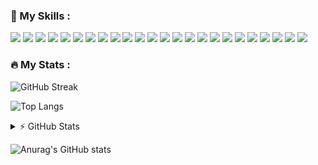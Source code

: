 ### 🎯  My Skills :
<p>
<!-- languages -->

<!-- ## My Skills -->
<img src="https://img.shields.io/badge/JavaScript-323330?style=for-the-badge&logo=javascript&logoColor=F7DF1E" />
<!-- <img src="https://img.shields.io/badge/PHP-777BB4?style=for-the-badge&logo=php&logoColor=white" /> -->
<img src="https://img.shields.io/badge/Python-3776AB?style=for-the-badge&logo=python&logoColor=white" />
<img src="https://img.shields.io/badge/CSS3-1572B6?style=for-the-badge&logo=css3&logoColor=white" />
<img src="https://img.shields.io/badge/Sass-CC6699?style=for-the-badge&logo=sass&logoColor=white" />
<img src="https://img.shields.io/badge/HTML5-E34F26?style=for-the-badge&logo=html5&logoColor=white" />
<!-- <img src="https://img.shields.io/badge/json-5E5C5C?style=for-the-badge&logo=json&logoColor=white" /> -->

<!-- Frameworks -->
<img src="https://img.shields.io/badge/React-20232A?style=for-the-badge&logo=react&logoColor=61DAFB" />
<img src="https://img.shields.io/badge/Redux-593D88?style=for-the-badge&logo=redux&logoColor=white" />
<img src="https://img.shields.io/badge/React_Native-20232A?style=for-the-badge&logo=react&logoColor=61DAFB" />
<img src="https://img.shields.io/badge/next.js-000000?style=for-the-badge&logo=nextdotjs&logoColor=white" />
<img src="https://img.shields.io/badge/Flask-000000?style=for-the-badge&logo=flask&logoColor=white" />
<!-- <img src="https://img.shields.io/badge/Laravel-FF2D20?style=for-the-badge&logo=laravel&logoColor=white" /> -->
<img src="https://img.shields.io/badge/Angular-DD0031?style=for-the-badge&logo=angular&logoColor=white" />
<img src="https://img.shields.io/badge/Bootstrap-563D7C?style=for-the-badge&logo=bootstrap&logoColor=white" />
<img src="https://img.shields.io/badge/Tailwind_CSS-38B2AC?style=for-the-badge&logo=tailwind-css&logoColor=white" />
<img src="https://img.shields.io/badge/Express.js-000000?style=for-the-badge&logo=express&logoColor=white" />
<!-- <img src="https://img.shields.io/badge/Jest-C21325?style=for-the-badge&logo=jest&logoColor=white" /> -->
<img src="https://img.shields.io/badge/mocha.js-323330?style=for-the-badge&logo=mocha&logoColor=Brown" />
<img src="https://img.shields.io/badge/Wordpress-21759B?style=for-the-badge&logo=wordpress&logoColor=white" />

<!-- Database -->
<img src="https://img.shields.io/badge/MySQL-00000F?style=for-the-badge&logo=mysql&logoColor=white" />
<img src="https://img.shields.io/badge/MongoDB-4EA94B?style=for-the-badge&logo=mongodb&logoColor=white" />

<!-- Misc -->
<img src="https://img.shields.io/badge/Git-F05032?style=for-the-badge&logo=git&logoColor=white" />
<img src="https://img.shields.io/badge/Node.js-339933?style=for-the-badge&logo=nodedotjs&logoColor=white" />
<img src="https://img.shields.io/badge/npm-CB3837?style=for-the-badge&logo=npm&logoColor=white" />
<!-- <img src="https://img.shields.io/badge/iTerm2-000000?style=for-the-badge&logo=iterm2&logoColor=white" /> -->
<!-- <img src="https://img.shields.io/badge/Docker-2CA5E0?style=for-the-badge&logo=docker&logoColor=white" /> -->
<img src="https://img.shields.io/badge/Postman-FF6C37?style=for-the-badge&logo=Postman&logoColor=white" />
<!-- <img src="https://img.shields.io/badge/JWT-000000?style=for-the-badge&logo=JSON%20web%20tokens&logoColor=white" /> -->
<!-- cloud -->
<img src="https://img.shields.io/badge/Heroku-430098?style=for-the-badge&logo=heroku&logoColor=white" />
<img src="https://img.shields.io/badge/vercel-%23000000.svg?style=for-the-badge&logo=vercel&logoColor=white" />
<!-- os -->
<!-- <img src="https://img.shields.io/badge/Windows-0078D6?style=for-the-badge&logo=windows&logoColor=white" /> -->
<!-- <img src="https://img.shields.io/badge/Linux-FCC624?style=for-the-badge&logo=linux&logoColor=black" /> -->
<!-- <img src="https://img.shields.io/badge/mac%20os-000000?style=for-the-badge&logo=apple&logoColor=white" /> -->
<!-- misc -->
<!-- <img src="https://img.shields.io/badge/Raspberry%20Pi-A22846?style=for-the-badge&logo=Raspberry%20Pi&logoColor=white" />
<img src="https://img.shields.io/badge/gimp-5C5543?style=for-the-badge&logo=gimp&logoColor=white" /> -->
<!-- <img src="https://img.shields.io/badge/Adobe%20Photoshop-31A8FF?style=for-the-badge&logo=Adobe%20Photoshop&logoColor=black" /> -->
<!-- <img src="https://img.shields.io/badge/GNU%20Bash-4EAA25?style=for-the-badge&logo=GNU%20Bash&logoColor=white" /> -->
<!-- <img src="https://img.shields.io/badge/windows%20terminal-4D4D4D?style=for-the-badge&logo=windows%20terminal&logoColor=white" /> -->

<!-- IDE -->
<!-- <img src="https://img.shields.io/badge/Visual_Studio_Code-0078D4?style=for-the-badge&logo=visual%20studio%20code&logoColor=white" />
<img src="https://img.shields.io/badge/IntelliJIDEA-000000.svg?style=for-the-badge&logo=intellij-idea&logoColor=white" /> -->

<!-- Workflow Platforms -->
<!-- <img src="https://img.shields.io/badge/Jira-0052CC?style=for-the-badge&logo=Jira&logoColor=white" /> -->
<p>

<!--
**ramonpbarros/ramonpbarros** is a ✨ _special_ ✨ repository because its `README.md` (this file) appears on your GitHub profile.

Here are some ideas to get you started:

- 🔭 I’m currently working on ...
- 🌱 I’m currently learning ...
- 👯 I’m looking to collaborate on ...
- 🤔 I’m looking for help with ...
- 💬 Ask me about ...
- 📫 How to reach me: ...
- 😄 Pronouns: ...
- ⚡ Fun fact: ...
-->
### 🔥 My Stats :
![GitHub Streak](https://github-readme-streak-stats.herokuapp.com?user=ramonpbarros&theme=dark)

![Top Langs](https://github-readme-stats-inky-gamma.vercel.app/api/top-langs/?username=ramonpbarros&show_icons=true&theme=dark)

<details>
  <summary>⚡ GitHub Stats</summary>
  <img align="left" alt="ramonpbarros' GitHub Stats" src="https://github-readme-stats-inky-gamma.vercel.app/api?username=ramonpbarros&show_icons=true&hide_border=true&theme=dark">
</details>

![Anurag's GitHub stats](https://github-readme-stats-inky-gamma.vercel.app/api?username=ramonpbarros&show_icons=true&theme=dark)
